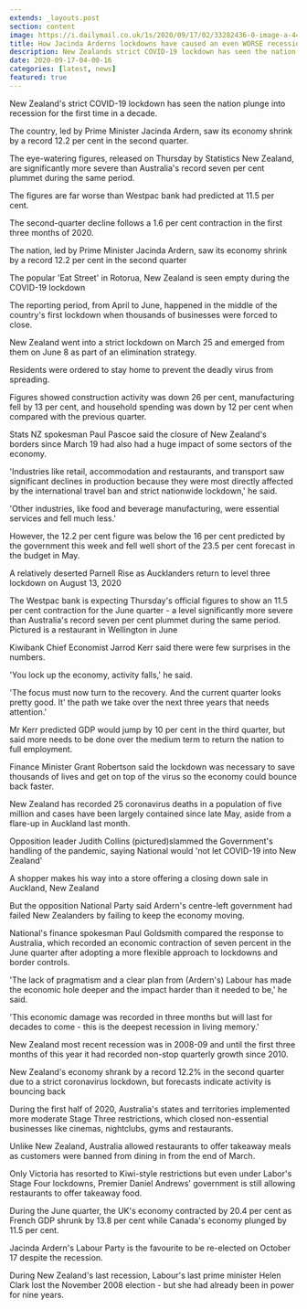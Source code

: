 ```yaml
---
extends: _layouts.post
section: content
image: https://i.dailymail.co.uk/1s/2020/09/17/02/33282436-0-image-a-44_1600307838740.jpg 
title: How Jacinda Arderns lockdowns have caused an even WORSE recession than feared 
description: New Zealands strict COVID-19 lockdown has seen the nation plunge into recession for the first time in a decade. 
date: 2020-09-17-04-00-16 
categories: [latest, news] 
featured: true 
--- 
```

New Zealand's strict COVID-19 lockdown has seen the nation plunge into recession for the first time in a decade.

The country, led by Prime Minister Jacinda Ardern, saw its economy shrink by a record 12.2 per cent in the second quarter.

The eye-watering figures, released on Thursday by Statistics New Zealand, are significantly more severe than Australia's record seven per cent plummet during the same period. 

The figures are far worse than Westpac bank had predicted at 11.5 per cent. 

The second-quarter decline follows a 1.6 per cent contraction in the first three months of 2020. 

The nation, led by Prime Minister Jacinda Ardern, saw its economy shrink by a record 12.2 per cent in the second quarter

The popular 'Eat Street' in Rotorua, New Zealand is seen empty during the COVID-19 lockdown

The reporting period, from April to June, happened in the middle of the country's first lockdown when thousands of businesses were forced to close.

New Zealand went into a strict lockdown on March 25 and emerged from them on June 8 as part of an elimination strategy. 

Residents were ordered to stay home to prevent the deadly virus from spreading. 

Figures showed construction activity was down 26 per cent, manufacturing fell by 13 per cent, and household spending was down by 12 per cent when compared with the previous quarter. 

Stats NZ spokesman Paul Pascoe said the closure of New Zealand's borders since March 19 had also had a huge impact of some sectors of the economy.

'Industries like retail, accommodation and restaurants, and transport saw significant declines in production because they were most directly affected by the international travel ban and strict nationwide lockdown,' he said.

'Other industries, like food and beverage manufacturing, were essential services and fell much less.'

However, the 12.2 per cent figure was below the 16 per cent predicted by the government this week and fell well short of the 23.5 per cent forecast in the budget in May.

A relatively deserted Parnell Rise as Aucklanders return to level three lockdown on August 13, 2020

The Westpac bank is expecting Thursday's official figures to show an 11.5 per cent contraction for the June quarter - a level significantly more severe than Australia's record seven per cent plummet during the same period. Pictured is a restaurant in Wellington in June

Kiwibank Chief Economist Jarrod Kerr said there were few surprises in the numbers.

'You lock up the economy, activity falls,' he said. 

'The focus must now turn to the recovery. And the current quarter looks pretty good. It' the path we take over the next three years that needs attention.'

Mr Kerr predicted GDP would jump by 10 per cent in the third quarter, but said more needs to be done over the medium term to return the nation to full employment.

Finance Minister Grant Robertson said the lockdown was necessary to save thousands of lives and get on top of the virus so the economy could bounce back faster.  

New Zealand has recorded 25 coronavirus deaths in a population of five million and cases have been largely contained since late May, aside from a flare-up in Auckland last month.

Opposition leader Judith Collins (pictured)slammed the Government's handling of the pandemic, saying National would 'not let COVID-19 into New Zealand'

A shopper makes his way into a store offering a closing down sale in Auckland, New Zealand

But the opposition National Party said Ardern's centre-left government had failed New Zealanders by failing to keep the economy moving.

National's finance spokesman Paul Goldsmith compared the response to Australia, which recorded an economic contraction of seven percent in the June quarter after adopting a more flexible approach to lockdowns and border controls.

'The lack of pragmatism and a clear plan from (Ardern's) Labour has made the economic hole deeper and the impact harder than it needed to be,' he said.

'This economic damage was recorded in three months but will last for decades to come - this is the deepest recession in living memory.'

New Zealand most recent recession was in 2008-09 and until the first three months of this year it had recorded non-stop quarterly growth since 2010.

New Zealand's economy shrank by a record 12.2% in the second quarter due to a strict coronavirus lockdown, but forecasts indicate activity is bouncing back

During the first half of 2020, Australia's states and territories implemented more moderate Stage Three restrictions, which closed non-essential businesses like cinemas, nightclubs, gyms and restaurants. 

Unlike New Zealand, Australia allowed restaurants to offer takeaway meals as customers were banned from dining in from the end of March. 

Only Victoria has resorted to Kiwi-style restrictions but even under Labor's Stage Four lockdowns, Premier Daniel Andrews' government is still allowing restaurants to offer takeaway food. 

During the June quarter, the UK's economy contracted by 20.4 per cent as French GDP shrunk by 13.8 per cent while Canada's economy plunged by 11.5 per cent.

Jacinda Ardern's Labour Party is the favourite to be re-elected on October 17 despite the recession.

During New Zealand's last recession, Labour's last prime minister Helen Clark lost the November 2008 election - but she had already been in power for nine years.  


